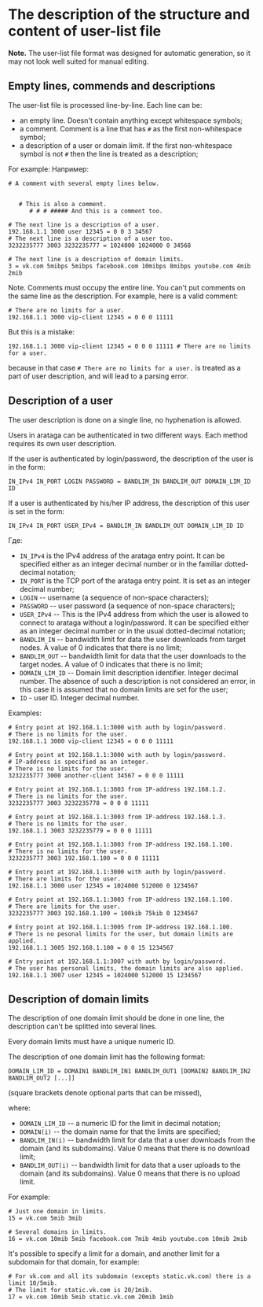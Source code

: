 # The description of the structure and content of user-list file

**Note.** The user-list file format was designed for automatic generation, so it may not look well suited for manual editing.

## Empty lines, commends and descriptions

The user-list file is processed line-by-line. Each line can be:

* an empty line. Doesn't contain anything except whitespace symbols;
* a comment. Comment is a line that has `#` as the first non-whitespace symbol;
* a description of a user or domain limit. If the first non-whitespace symbol is not `#` then the line is treated as a description;

For example:
Например:

```
# A comment with several empty lines below.


   # This is also a comment.
	  # # # ##### And this is a comment too.

# The next line is a description of a user.
192.168.1.1 3000 user 12345 = 0 0 3 34567
# The next line is a description of a user too.
3232235777 3003 3232235777 = 1024000 1024000 0 34568

# The next line is a description of domain limits.
3 = vk.com 5mibps 5mibps facebook.com 10mibps 8mibps youtube.com 4mib 2mib
```

Note. Comments must occupy the entire line. You can't put comments on the same line as the description. For example, here is a valid comment:

```
# There are no limits for a user.
192.168.1.1 3000 vip-client 12345 = 0 0 0 11111
```

But this is a mistake:

```
192.168.1.1 3000 vip-client 12345 = 0 0 0 11111 # There are no limits for a user.
```

because in that case `# There are no limits for a user.` is treated as a part of user description, and will lead to a parsing error.

## Description of a user

The user description is done on a single line, no hyphenation is allowed.

Users in arataga can be authenticated in two different ways. Each method requires its own user description.

If the user is authenticated by login/password, the description of the user is in the form:

```
IN_IPv4 IN_PORT LOGIN PASSWORD = BANDLIM_IN BANDLIM_OUT DOMAIN_LIM_ID ID
```

If a user is authenticated by his/her IP address, the description of this user is set in the form:

```
IN_IPv4 IN_PORT USER_IPv4 = BANDLIM_IN BANDLIM_OUT DOMAIN_LIM_ID ID
```

Где:

* `IN_IPv4` is the IPv4 address of the arataga entry point. It can be specified either as an integer decimal number or in the familiar dotted-decimal notation;
* `IN_PORT` is the TCP port of the arataga entry point. It is set as an integer decimal number;
* `LOGIN` -- username (a sequence of non-space characters);
* `PASSWORD` -- user password (a sequence of non-space characters);
* `USER_IPv4` -- This is the IPv4 address from which the user is allowed to connect to arataga without a login/password. It can be specified either as an integer decimal number or in the usual dotted-decimal notation;
* `BANDLIM_IN` -- bandwidth limit for data the user downloads from target nodes. A value of 0 indicates that there is no limit;
* `BANDLIM_OUT` -- bandwidth limit for data that the user downloads to the target nodes. A value of 0 indicates that there is no limit;
* `DOMAIN_LIM_ID` -- Domain limit description identifier. Integer decimal number. The absence of such a description is not considered an error, in this case it is assumed that no domain limits are set for the user;
* `ID` - user ID. Integer decimal number.

Examples:

```
# Entry point at 192.168.1.1:3000 with auth by login/password.
# There is no limits for the user.
192.168.1.1 3000 vip-client 12345 = 0 0 0 11111

# Entry point at 192.168.1.1:3000 with auth by login/password.
# IP-address is specified as an integer.
# There is no limits for the user.
3232235777 3000 another-client 34567 = 0 0 0 11111

# Entry point at 192.168.1.1:3003 from IP-address 192.168.1.2.
# There is no limits for the user.
3232235777 3003 3232235778 = 0 0 0 11111

# Entry point at 192.168.1.1:3003 from IP-address 192.168.1.3.
# There is no limits for the user.
192.168.1.1 3003 3232235779 = 0 0 0 11111

# Entry point at 192.168.1.1:3003 from IP-address 192.168.1.100.
# There is no limits for the user.
3232235777 3003 192.168.1.100 = 0 0 0 11111

# Entry point at 192.168.1.1:3000 with auth by login/password.
# There are limits for the user.
192.168.1.1 3000 user 12345 = 1024000 512000 0 1234567

# Entry point at 192.168.1.1:3003 from IP-address 192.168.1.100.
# There are limits for the user.
3232235777 3003 192.168.1.100 = 100kib 75kib 0 1234567

# Entry point at 192.168.1.1:3005 from IP-address 192.168.1.100.
# There is no pesonal limits for the user, but domain limits are applied.
192.168.1.1 3005 192.168.1.100 = 0 0 15 1234567

# Entry point at 192.168.1.1:3007 with auth by login/password.
# The user has personal limits, the domain limits are also applied.
192.168.1.1 3007 user 12345 = 1024000 512000 15 1234567
```

## Description of domain limits

The description of one domain limit should be done in one line, the description can't be splitted into several lines.

Every domain limits must have a unique numeric ID.

The description of one domain limit has the following format:

```
DOMAIN_LIM_ID = DOMAIN1 BANDLIM_IN1 BANDLIM_OUT1 [DOMAIN2 BANDLIM_IN2 BANDLIM_OUT2 [...]]
```

(square brackets denote optional parts that can be missed),

where:

* `DOMAIN_LIM_ID` -- a numeric ID for the limit in decimal notation;
* `DOMAIN(i)` -- the domain name for that the limits are specified;
* `BANDLIM_IN(i)` -- bandwidth limit for data that a user downloads from the domain (and its subdomains). Value 0 means that there is no download limit;
* `BANDLIM_OUT(i)` -- bandwidth limit for data that a user uploads to the domain (and its subdomains). Value 0 means that there is no upload limit.

For example:

```
# Just one domain in limits.
15 = vk.com 5mib 3mib

# Several domains in limits.
16 = vk.com 10mib 5mib facebook.com 7mib 4mib youtube.com 10mib 2mib
```

It's possible to specify a limit for a domain, and another limit for a subdomain for that domain, for example:

```
# For vk.com and all its subdomain (excepts static.vk.com) there is a limit 10/5mib.
# The limit for static.vk.com is 20/1mib.
17 = vk.com 10mib 5mib static.vk.com 20mib 1mib
```
